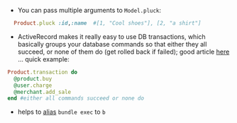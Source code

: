 * You can pass multiple arguments to `Model.pluck`:
``` ruby 
  Product.pluck :id,:name  #[1, "Cool shoes"], [2, "a shirt"]
``` 
* ActiveRecord makes it really easy to use DB transactions, which basically groups your database commands so that either they all succeed, or none of them do (get rolled back if failed); good article [here](http://vaidehijoshi.github.io/blog/2015/08/18/safer-sql-using-activerecord-transactions/) ... quick example:

``` ruby
Product.transaction do
  @product.buy
  @user.charge
  @merchant.add_sale
end #either all commands succeed or none do
```

* helps to [alias](https://en.wikipedia.org/wiki/Alias_(command)) `bundle exec` to `b`
